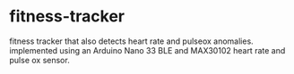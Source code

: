 # fitness-tracker
fitness tracker that also detects heart rate and pulseox anomalies. implemented using an Arduino Nano 33 BLE and MAX30102 heart rate and pulse ox sensor.
